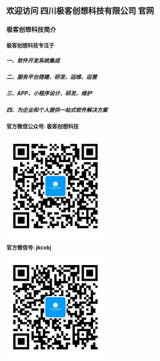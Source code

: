 ## 欢迎访问 四川极客创想科技有限公司 官网
### 极客创想科技简介
#### 极客创想科技专注于
##### 一、软件开发系统集成
##### 二、服务平台搭建、研发、运维、运营
##### 三、APP、小程序设计、研发、维护 
##### 四、为企业和个人提供一站式软件解决方案

#### 官方微信公众号: 极客创想科技
![极客创想科技](https://raw.githubusercontent.com/jkcx/jkcx.github.io/master/img/jkcxkj-weixin-gzh.jpg)

#### 官方微信号: jkcxkj  
![官方微信号](https://raw.githubusercontent.com/jkcx/jkcx.github.io/master/img/jkcxkj-weixin-258.jpg)
